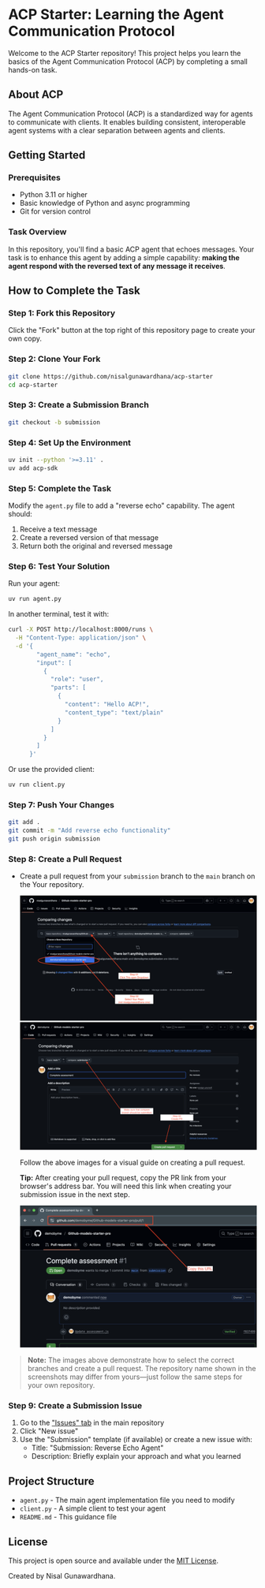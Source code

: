 # ACP Starter: Learning the Agent Communication Protocol

Welcome to the ACP Starter repository! This project helps you learn the basics of the Agent Communication Protocol (ACP) by completing a small hands-on task.

## About ACP

The Agent Communication Protocol (ACP) is a standardized way for agents to communicate with clients. It enables building consistent, interoperable agent systems with a clear separation between agents and clients.

## Getting Started

### Prerequisites

- Python 3.11 or higher
- Basic knowledge of Python and async programming
- Git for version control

### Task Overview

In this repository, you'll find a basic ACP agent that echoes messages. Your task is to enhance this agent by adding a simple capability: **making the agent respond with the reversed text of any message it receives**.

## How to Complete the Task

### Step 1: Fork this Repository

Click the "Fork" button at the top right of this repository page to create your own copy.

### Step 2: Clone Your Fork

```bash
git clone https://github.com/nisalgunawardhana/acp-starter
cd acp-starter
```

### Step 3: Create a Submission Branch

```bash
git checkout -b submission
```

### Step 4: Set Up the Environment

```bash
uv init --python '>=3.11' .
uv add acp-sdk
```

### Step 5: Complete the Task

Modify the `agent.py` file to add a "reverse echo" capability. The agent should:
1. Receive a text message
2. Create a reversed version of that message
3. Return both the original and reversed message

### Step 6: Test Your Solution

Run your agent:
```bash
uv run agent.py
```

In another terminal, test it with:
```bash
curl -X POST http://localhost:8000/runs \
  -H "Content-Type: application/json" \
  -d '{
        "agent_name": "echo",
        "input": [
          {
            "role": "user",
            "parts": [
              {
                "content": "Hello ACP!",
                "content_type": "text/plain"
              }
            ]
          }
        ]
      }'
```

Or use the provided client:
```bash
uv run client.py
```

### Step 7: Push Your Changes

```bash
git add .
git commit -m "Add reverse echo functionality"
git push origin submission
```

### Step 8: Create a Pull Request

- Create a pull request from your `submission` branch to the `main` branch on the Your repository.

   ![How to Make a PR - Step 1](./Images/pr-image1.png)
   ![How to Make a PR - Step 2](./Images/pr-image2.png)

    Follow the above images for a visual guide on creating a pull request.

   **Tip:** After creating your pull request, copy the PR link from your browser's address bar. You will need this link when creating your submission issue in the next step.

   ![How to Make a PR - Step 3](./Images/pr-image3.png)

> **Note:** The images above demonstrate how to select the correct branches and create a pull request. The repository name shown in the screenshots may differ from yours—just follow the same steps for your own repository.

### Step 9: Create a Submission Issue

1. Go to the ["Issues" tab](https://github.com/nisalgunawardhana/acp-starter/issues) in the main repository
2. Click "New issue"
3. Use the "Submission" template (if available) or create a new issue with:
   - Title: "Submission: Reverse Echo Agent"
   - Description: Briefly explain your approach and what you learned

## Project Structure

- `agent.py` - The main agent implementation file you need to modify
- `client.py` - A simple client to test your agent
- `README.md` - This guidance file

## License

This project is open source and available under the [MIT License](LICENSE).

Created by Nisal Gunawardhana.
